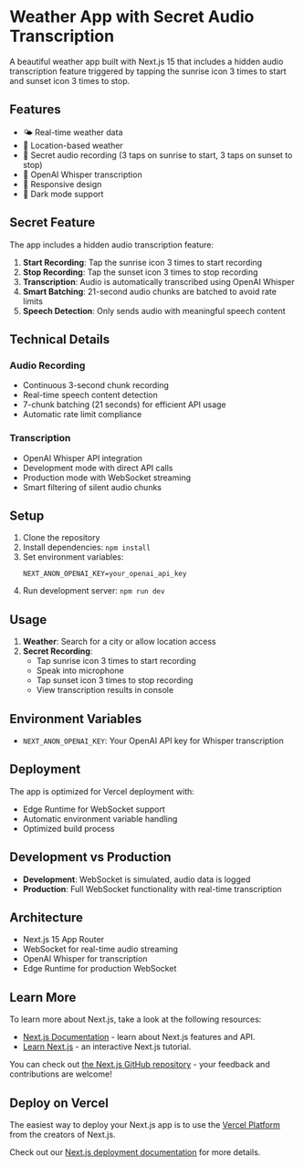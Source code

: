 # Weather App with Secret Audio Transcription

A beautiful weather app built with Next.js 15 that includes a hidden audio transcription feature triggered by tapping the sunrise icon 3 times to start and sunset icon 3 times to stop.

## Features

- 🌤️ Real-time weather data
- 📍 Location-based weather
- 🎤 Secret audio recording (3 taps on sunrise to start, 3 taps on sunset to stop)
- 🤖 OpenAI Whisper transcription
- 📱 Responsive design
- 🌙 Dark mode support

## Secret Feature

The app includes a hidden audio transcription feature:

1. **Start Recording**: Tap the sunrise icon 3 times to start recording
2. **Stop Recording**: Tap the sunset icon 3 times to stop recording
3. **Transcription**: Audio is automatically transcribed using OpenAI Whisper
4. **Smart Batching**: 21-second audio chunks are batched to avoid rate limits
5. **Speech Detection**: Only sends audio with meaningful speech content

## Technical Details

### Audio Recording
- Continuous 3-second chunk recording
- Real-time speech content detection
- 7-chunk batching (21 seconds) for efficient API usage
- Automatic rate limit compliance

### Transcription
- OpenAI Whisper API integration
- Development mode with direct API calls
- Production mode with WebSocket streaming
- Smart filtering of silent audio chunks

## Setup

1. Clone the repository
2. Install dependencies: `npm install`
3. Set environment variables:
   ```
   NEXT_ANON_OPENAI_KEY=your_openai_api_key
   ```
4. Run development server: `npm run dev`

## Usage

1. **Weather**: Search for a city or allow location access
2. **Secret Recording**: 
   - Tap sunrise icon 3 times to start recording
   - Speak into microphone
   - Tap sunset icon 3 times to stop recording
   - View transcription results in console

## Environment Variables

- `NEXT_ANON_OPENAI_KEY`: Your OpenAI API key for Whisper transcription

## Deployment

The app is optimized for Vercel deployment with:
- Edge Runtime for WebSocket support
- Automatic environment variable handling
- Optimized build process

## Development vs Production

- **Development**: WebSocket is simulated, audio data is logged
- **Production**: Full WebSocket functionality with real-time transcription

## Architecture

- Next.js 15 App Router
- WebSocket for real-time audio streaming
- OpenAI Whisper for transcription
- Edge Runtime for production WebSocket

## Learn More

To learn more about Next.js, take a look at the following resources:

- [Next.js Documentation](https://nextjs.org/docs) - learn about Next.js features and API.
- [Learn Next.js](https://nextjs.org/learn) - an interactive Next.js tutorial.

You can check out [the Next.js GitHub repository](https://github.com/vercel/next.js) - your feedback and contributions are welcome!

## Deploy on Vercel

The easiest way to deploy your Next.js app is to use the [Vercel Platform](https://vercel.com/new?utm_medium=default-template&filter=next.js&utm_source=create-next-app&utm_campaign=create-next-app-readme) from the creators of Next.js.

Check out our [Next.js deployment documentation](https://nextjs.org/docs/app/building-your-application/deploying) for more details.
